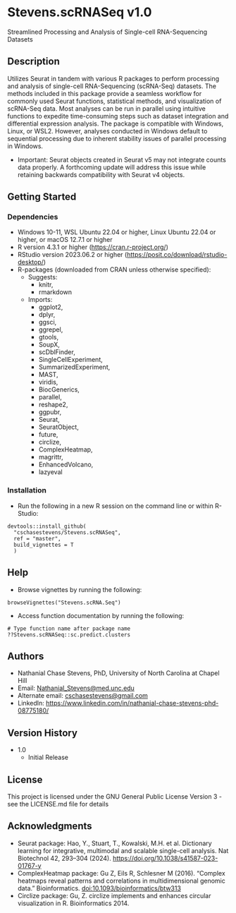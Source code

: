 # Stevens.scRNASeq v1.0

Streamlined Processing and Analysis of Single-cell RNA-Sequencing Datasets

## Description

Utilizes Seurat in tandem with various R packages to perform processing and analysis of single-cell RNA-Sequencing (scRNA-Seq) datasets. The methods included in this package provide a seamless workflow for commonly used Seurat functions, statistical methods, and visualization of scRNA-Seq data. Most analyses can be run in parallel using intuitive functions to expedite time-consuming steps such as dataset integration and differential expression analysis. The package is compatible with Windows, Linux, or WSL2. However, analyses conducted in Windows default to sequential processing due to inherent stability issues of parallel processing in Windows.

* Important: Seurat objects created in Seurat v5 may not integrate counts data properly. A forthcoming update will address this issue while retaining backwards compatibility with Seurat v4 objects.

## Getting Started

### Dependencies
* Windows 10-11, WSL Ubuntu 22.04 or higher, Linux Ubuntu 22.04 or higher, or macOS 12.7.1 or higher
* R version 4.3.1 or higher (https://cran.r-project.org/)
* RStudio version 2023.06.2 or higher (https://posit.co/download/rstudio-desktop/)
* R-packages (downloaded from CRAN unless otherwise specified):
    * Suggests: 
        * knitr,
        * rmarkdown
    * Imports: 
        * ggplot2,
        * dplyr,
        * ggsci,
        * ggrepel,
        * gtools,
        * SoupX,
        * scDblFinder,
        * SingleCellExperiment,
        * SummarizedExperiment,
        * MAST,
        * viridis,
        * BiocGenerics,
        * parallel,
        * reshape2,
        * ggpubr,
        * Seurat,
        * SeuratObject,
        * future,
        * circlize,
        * ComplexHeatmap,
        * magrittr,
        * EnhancedVolcano,
        * lazyeval

### Installation
* Run the following in a new R session on the command line or within R-Studio:

```
devtools::install_github(
  "cschasestevens/Stevens.scRNASeq", 
  ref = "master", 
  build_vignettes = T
  )
```

## Help
* Browse vignettes by running the following:

```
browseVignettes("Stevens.scRNA.Seq")
```

* Access function documentation by running the following:

```
# Type function name after package name
??Stevens.scRNASeq::sc.predict.clusters
```

## Authors

* Nathanial Chase Stevens, PhD, University of North Carolina at Chapel Hill
* Email: Nathanial_Stevens@med.unc.edu
* Alternate email: cschasestevens@gmail.com
* LinkedIn: https://www.linkedin.com/in/nathanial-chase-stevens-phd-08775180/

## Version History
* 1.0
    * Initial Release

## License

This project is licensed under the GNU General Public License Version 3 - see the LICENSE.md file for details

## Acknowledgments

* Seurat package: Hao, Y., Stuart, T., Kowalski, M.H. et al. Dictionary learning for integrative, multimodal and scalable single-cell analysis. Nat Biotechnol 42, 293–304 (2024). https://doi.org/10.1038/s41587-023-01767-y
* ComplexHeatmap package: Gu Z, Eils R, Schlesner M (2016). “Complex heatmaps reveal patterns and correlations in multidimensional genomic data.” Bioinformatics. <doi:10.1093/bioinformatics/btw313>
* Circlize package: Gu, Z. circlize implements and enhances circular visualization in R. Bioinformatics 2014.
